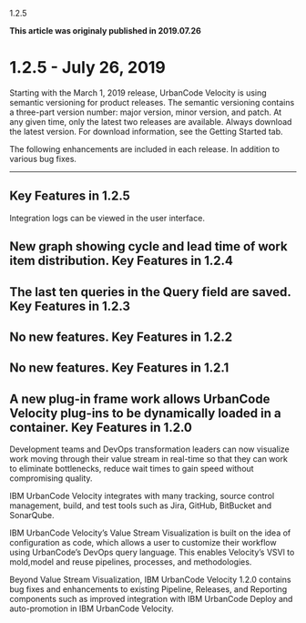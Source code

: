 





1.2.5

**This article was originaly published in 2019.07.26**


1.2.5 - July 26, 2019
=====================




Starting with the March 1, 2019 release, UrbanCode Velocity is using semantic versioning for product releases. The semantic versioning contains a three-part version number: major version, minor version, and patch. At any given time, only the latest two releases are available. Always download the latest version. For download information, see the Getting Started tab.

The following enhancements are included in each release. In addition to various bug fixes.



---


Key Features in 1.2.5
---------------------


Integration logs can be viewed in the user interface.

New graph showing cycle and lead time of work item distribution.
Key Features in 1.2.4
---------------------


The last ten queries in the Query field are saved.
Key Features in 1.2.3
---------------------


No new features.
Key Features in 1.2.2
---------------------


No new features.
Key Features in 1.2.1
---------------------


A new plug-in frame work allows UrbanCode Velocity plug-ins to be dynamically loaded in a container.
Key Features in 1.2.0
---------------------


Development teams and DevOps transformation leaders can now visualize work moving through their value stream in real-time so that they can work to eliminate bottlenecks, reduce wait times to gain speed without compromising quality.

IBM UrbanCode Velocity integrates with many tracking, source control management, build, and test tools such as Jira, GitHub, BitBucket and SonarQube.

IBM UrbanCode Velocity’s Value Stream Visualization is built on the idea of configuration as code, which allows a user to customize their workflow using UrbanCode’s DevOps query language. This enables Velocity’s VSVl to mold,model and reuse pipelines, processes, and methodologies.

Beyond Value Stream Visualization, IBM UrbanCode Velocity 1.2.0 contains bug fixes and enhancements to existing Pipeline, Releases, and Reporting components such as improved integration with IBM UrbanCode Deploy and auto-promotion in IBM UrbanCode Velocity.




